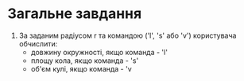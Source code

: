 #  Загальне завдання
1. За заданим радіусом r та командою ('l', 's' або 'v') користувача обчислити:
    - довжину окружності, якщо команда - 'l'
    - площу кола, якщо команда - 's'
    - об'єм кулі, якщо команда - 'v

